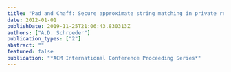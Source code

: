 ```yaml
---
title: "Pad and Chaff: Secure approximate string matching in private record linkage"
date: 2012-01-01
publishDate: 2019-11-25T21:06:43.830313Z
authors: ["A.D. Schroeder"]
publication_types: ["2"]
abstract: ""
featured: false
publication: "*ACM International Conference Proceeding Series*"
---
```


